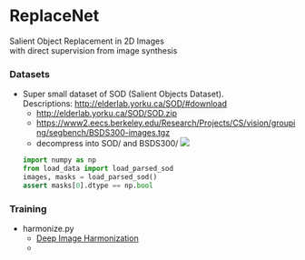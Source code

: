 # ReplaceNet

Salient Object Replacement in 2D Images   
with direct supervision from image synthesis


### Datasets
- Super small dataset of SOD (Salient Objects Dataset).   
    Descriptions: http://elderlab.yorku.ca/SOD/#download      
    - http://elderlab.yorku.ca/SOD/SOD.zip
    - https://www2.eecs.berkeley.edu/Research/Projects/CS/vision/grouping/segbench/BSDS300-images.tgz
    - decompress into SOD/ and BSDS300/ 
    ![](https://i.ibb.co/py0tSKk/masks.png)  
    ```python
  import numpy as np
  from load_data import load_parsed_sod
  images, masks = load_parsed_sod()
  assert masks[0].dtype == np.bool
    ```
    
    
### Training
- harmonize.py
    - [Deep Image Harmonization](https://arxiv.org/pdf/1703.00069.pdf)
    - 







